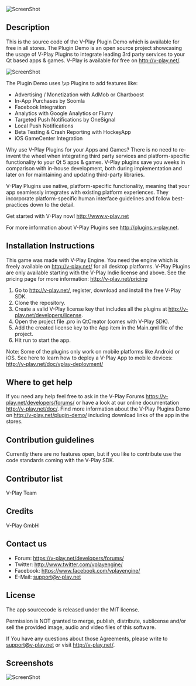 ![ScreenShot](http://v-play.net/support/vplay-logo-simple-trans.png)

Description
-----------
This is the source code of the V-Play Plugin Demo which is available for free in all stores. The Plugin Demo is an open source project showcasing the usage of V-Play Plugins to integrate leading 3rd party services to your Qt based apps & games. V-Play is available for free on http://v-play.net/. 

![ScreenShot](http://v-play.net/doc/images/plugindemo_admob.png)

The Plugin Demo uses \vp Plugins to add features like:
 - Advertising / Monetization with AdMob or Chartboost
 - In-App Purchases by Soomla
 - Facebook Integration
 - Analytics with Google Analytics or Flurry
 - Targeted Push Notifications by OneSignal
 - Local Push Notifications
 - Beta Testing & Crash Reporting with HockeyApp
 - iOS GameCenter Integration


Why use V-Play Plugins for your Apps and Games?
There is no need to re-invent the wheel when integrating third party services and platform-specific functionality to your Qt 5 apps & games. V-Play plugins save you weeks in comparison with in-house development, both during implementation and later on for maintaining and updating third-party libraries.

V-Play Plugins use native, platform-specific functionality, meaning that your app seamlessly integrates with existing platform experiences. They incorporate platform-specific human interface guidelines and follow best-practices down to the detail.

Get started with V-Play now!
http://www.v-play.net

For more information about V-Play Plugins see http://plugins.v-play.net.


Installation Instructions
-------------------------
This game was made with V-Play Engine. You need the engine which is freely available on http://v-play.net/ for all desktop platforms. V-Play Plugins are only available starting with the V-Play Indie license and above. See the pricing page for more information: http://v-play.net/pricing

1. Go to http://v-play.net/, register, download and install the free V-Play SDK. 
2. Clone the repository.
3. Create a valid V-Play license key that includes all the plugins at http://v-play.net/developers/license.
4. Open the project file .pro in QtCreator (comes with V-Play SDK).
5. Add the created license key to the App item in the Main.qml file of the project.
6. Hit run to start the app.

Note: Some of the plugins only work on mobile platforms like Android or iOS. See here to learn how to deploy a V-Play App to mobile devices: http://v-play.net/doc/vplay-deployment/
 
Where to get help
-----------------
If you need any help feel free to ask in the V-Play Forums https://v-play.net/developers/forums/ or have a look at our online documentation http://v-play.net/doc/.
Find more information about the V-Play Plugins Demo on http://v-play.net/plugin-demo/ including download links of the app in the stores.

Contribution guidelines 
-----------------------
Currently there are no features open, but if you like to contribute use the code standards coming with the V-Play SDK.

Contributor list 
----------------
V-Play Team

Credits 
-------
V-Play GmbH

Contact us 
----------
- Forum: https://v-play.net/developers/forums/ 
- Twitter: http://www.twitter.com/vplayengine/
- Facebook: https://www.facebook.com/vplayengine/
- E-Mail: support@v-play.net

License  
-------
The app sourcecode is released under the MIT license.

Permission is NOT granted to merge, publish, distribute, sublicense and/or 
sell the provided image, audio and video files of this software.

If You have any questions about those Agreements, please write to support@v-play.net 
or visit http://v-play.net/.

Screenshots  
-----------
![ScreenShot](http://v-play.net/doc/images/plugindemo_featuregraphic.jpg)